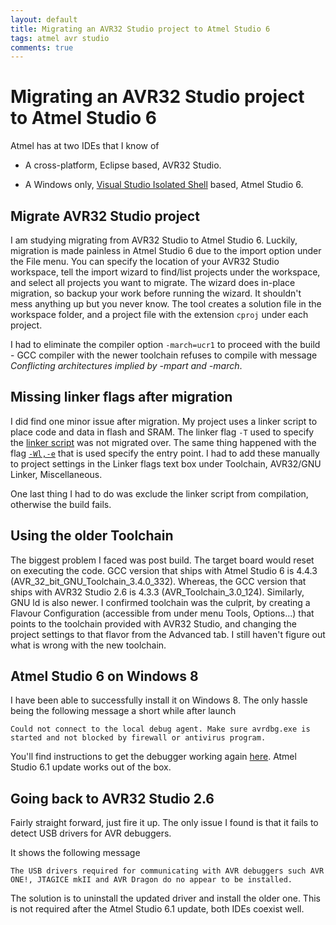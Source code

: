 ```yaml
---
layout: default
title: Migrating an AVR32 Studio project to Atmel Studio 6
tags: atmel avr studio
comments: true
---
```

# Migrating an AVR32 Studio project to Atmel Studio 6

Atmel has at two IDEs that I know of

* A cross-platform, Eclipse based, AVR32 Studio.

* A Windows only, [Visual Studio Isolated Shell](http://msdn.microsoft.com/en-us/library/bb685691.aspx) based, Atmel Studio 6.

## Migrate AVR32 Studio project

I am studying migrating from AVR32 Studio to Atmel Studio 6. Luckily, migration is made painless in Atmel Studio 6 due to the import option under the File menu. You can specify the location of your AVR32 Studio workspace, tell the import wizard to find/list projects under the workspace, and select all projects you want to migrate. The wizard does in-place migration, so backup your work before running the wizard. It shouldn't mess anything up but you never know. The tool creates a solution file in the workspace folder, and a project file with the extension `cproj` under each project.

I had to eliminate the compiler option `-march=ucr1` to proceed with the build - GCC compiler with the newer toolchain refuses to compile with message _Conflicting architectures implied by -mpart and -march_.

## Missing linker flags after migration

I did find one minor issue after migration. My project uses a linker script to place code and data in flash and SRAM. The linker flag `-T` used to specify the [linker script](http://sourceware.org/binutils/docs/ld/Scripts.html#Scripts) was not migrated over. The same thing happened with the flag [`-Wl,-e`](http://sourceware.org/binutils/docs/ld/Entry-Point.html) that is used specify the entry point. I had to add these manually to project settings in the Linker flags text box under Toolchain, AVR32/GNU Linker, Miscellaneous.

One last thing I had to do was exclude the linker script from compilation, otherwise the build fails.

## Using the older Toolchain

The biggest problem I faced was post build. The target board would reset on executing the code. GCC version that ships with Atmel Studio 6 is 4.4.3 (AVR_32_bit_GNU_Toolchain_3.4.0_332). Whereas, the GCC version that ships with AVR32 Studio 2.6 is 4.3.3 (AVR_Toolchain_3.0_124). Similarly, GNU ld is also newer. I confirmed toolchain was the culprit, by creating a Flavour Configuration (accessible from under menu Tools, Options...) that points to the toolchain provided with AVR32 Studio, and changing the project settings to that flavor from the Advanced tab. I still haven't figure out what is wrong with the new toolchain.

## Atmel Studio 6 on Windows 8

I have been able to successfully install it on Windows 8. The only hassle being the following message a short while after launch

```text
Could not connect to the local debug agent. Make sure avrdbg.exe is started and not blocked by firewall or antivirus program.
```

You'll find instructions to get the debugger working again [here](https://avrstudio5.wordpress.com/2012/05/17/running-atmel-studio-6-0-in-windows-8/). Atmel Studio 6.1 update works out of the box.

## Going back to AVR32 Studio 2.6

Fairly straight forward, just fire it up. The only issue I found is that it fails to detect USB drivers for AVR debuggers.

It shows the following  message

```text
The USB drivers required for communicating with AVR debuggers such AVR ONE!, JTAGICE mkII and AVR Dragon do no appear to be installed.
```

The solution is to uninstall the updated driver and install the older one. This is not required after the Atmel Studio 6.1 update, both IDEs coexist well.
